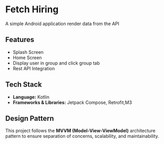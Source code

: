# Fetch Hiring 
A simple Android application render data from the API 

## Features
- Splash Screen
- Home Screen 
- Display user in group and click group tab 
- Rest API Integration 

## Tech Stack 
- **Language:** Kotlin
- **Frameworks & Libraries:** Jetpack Compose, Retrofit,M3

## Design Pattern
This project follows the **MVVM (Model-View-ViewModel)** architecture pattern to ensure separation of concerns, scalability, and maintainability.


